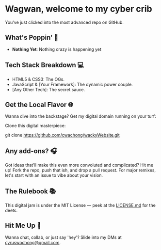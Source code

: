 # Wagwan, welcome to my cyber crib

You've just clicked into the most advanced repo on GitHub.

## What's Poppin' 🚀

- **Nothing Yet**: Nothing crazy is happening yet

## Tech Stack Breakdown 💻

- HTML5 & CSS3: The OGs.
- JavaScript & [Your Framework]: The dynamic power couple.
- [Any Other Tech]: The secret sauce.

## Get the Local Flavor 🌐

Wanna dive into the backstage? Get my digital domain running on your turf:

Clone this digital masterpiece:

git clone https://github.com/cwachong/wackyWebsite.git


## Any add-ons? 🎧

Got ideas that'll make this even more convoluted and complicated? Hit me up! Fork the repo, push that ish, and drop a pull request. For major remixes, let's start with an issue to vibe about your vision.

## The Rulebook 📚

This digital jam is under the MIT License — peek at the [LICENSE.md](LICENSE) for the deets.

## Hit Me Up 📱

Wanna chat, collab, or just say 'hey'? Slide into my DMs at cyruswachong@gmail.com.

